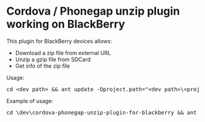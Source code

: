 Cordova / Phonegap unzip plugin working on BlackBerry
=====================================================

This plugin for BlackBerry devices allows:

* Download a zip file from external URL
* Unzip a gzip file from SDCard
* Get info of the zip file

Usage:

<pre>cd &lt;dev_path&gt; && ant update -Dproject.path="&lt;dev_path&gt;\&lt;project_name&gt;" && cd &lt;project_name&gt; && copy &lt;dev_path&gt;\build\ext\cordova.1.7.0.jar &lt;dev_path&gt;\&lt;project_path&gt;\www\ext\ /Y && ant blackberry load-simulator</pre>

Example of usage:

<pre>cd \dev\cordova-phonegap-unzip-plugin-for-blackberry && ant update -Dproject.path="C:\dev\cordova-phonegap-unzip-plugin-for-blackberry\example" && cd example && copy C:\dev\cordova-phonegap-unzip-plugin-for-blackberry\build\ext\cordova.1.7.0.jar C:\dev\cordova-phonegap-unzip-plugin-for-blackberry\example\www\ext\ /Y && ant blackberry load-simulator</pre>

